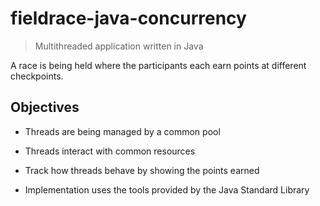 # fieldrace-java-concurrency
>Multithreaded application written in Java

A race is being held where the participants each earn points at different checkpoints.

## Objectives

- Threads are being managed by a common pool

- Threads interact with common resources

- Track how threads behave by showing the points earned

- Implementation uses the tools provided by the Java Standard Library
